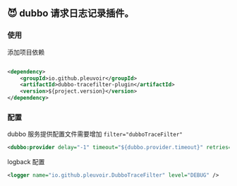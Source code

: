 
## :smiling_imp: dubbo 请求日志记录插件。

### 使用

添加项目依赖

```xml

<dependency>
	<groupId>io.github.pleuvoir</groupId>
	<artifactId>dubbo-tracefilter-plugin</artifactId>
	<version>${project.version}</version>
</dependency>
```

### 配置  ###

dubbo 服务提供配置文件需要增加 `filter="dubboTraceFilter"`

```xml
<dubbo:provider delay="-1" timeout="${dubbo.provider.timeout}" retries="0" filter="dubboTraceFilter"/>
```

logback 配置

```xml
<logger name="io.github.pleuvoir.DubboTraceFilter" level="DEBUG" />
```


